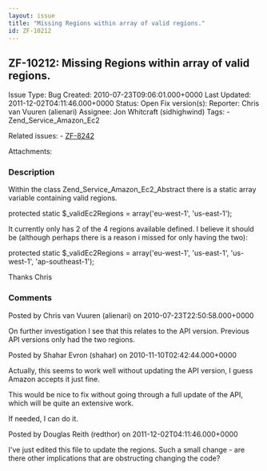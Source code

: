 ```yaml
---
layout: issue
title: "Missing Regions within array of valid regions."
id: ZF-10212
---
```


ZF-10212: Missing Regions within array of valid regions.
--------------------------------------------------------

 Issue Type: Bug Created: 2010-07-23T09:06:01.000+0000 Last Updated: 2011-12-02T04:11:46.000+0000 Status: Open Fix version(s): 
 Reporter:  Chris van Vuuren (alienari)  Assignee:  Jon Whitcraft (sidhighwind)  Tags: - Zend\_Service\_Amazon\_Ec2
 
 Related issues: - [ZF-8242](/issues/browse/ZF-8242)
 
 Attachments: 
### Description

Within the class Zend\_Service\_Amazon\_Ec2\_Abstract there is a static array variable containing valid regions.

protected static $\_validEc2Regions = array('eu-west-1', 'us-east-1');

It currently only has 2 of the 4 regions available defined. I believe it should be (although perhaps there is a reason i missed for only having the two):

protected static $\_validEc2Regions = array('eu-west-1', 'us-east-1', 'us-west-1', 'ap-southeast-1');

Thanks Chris

 

 

### Comments

Posted by Chris van Vuuren (alienari) on 2010-07-23T22:50:58.000+0000

On further investigation I see that this relates to the API version. Previous API versions only had the two regions.

 

 

Posted by Shahar Evron (shahar) on 2010-11-10T02:42:44.000+0000

Actually, this seems to work well without updating the API version, I guess Amazon accepts it just fine.

This would be nice to fix without going through a full update of the API, which will be quite an extensive work.

If needed, I can do it.

 

 

Posted by Douglas Reith (redthor) on 2011-12-02T04:11:46.000+0000

I've just edited this file to update the regions. Such a small change - are there other implications that are obstructing changing the code?

 

 